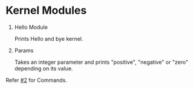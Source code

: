 # Kernel Modules

1. Hello Module

	Prints Hello and bye kernel.

2. Params

	Takes an integer parameter and prints "positive", "negative" or "zero" depending on its value.

Refer [#2](../issues/2) for Commands.
